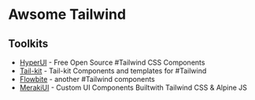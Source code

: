 # Awsome Tailwind

## Toolkits
* [HyperUI](https://www.hyperui.dev/) - Free Open Source #Tailwind CSS Components
* [Tail-kit](https://www.tailwind-kit.com/) - Tail-kit Components and templates for #Tailwind
* [Flowbite](https://flowbite.com/) - another #Tailwind components
* [MerakiUI](https://merakiui.com/components) - Custom UI Components Builtwith Tailwind CSS & Alpine JS